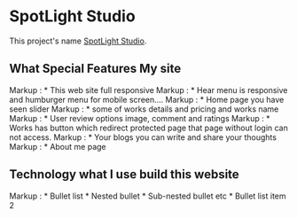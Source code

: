 # SpotLight Studio

This project's name [SpotLight Studio](https://github.com/facebook/create-react-app).

## What Special Features My site 

Markup : * This web site full responsive
Markup : * Hear menu is responsive and humburger menu for mobile screen....
Markup : * Home page you have seen slider
Markup : * some of works details and pricing and works name
Markup : * User review options image, comment and ratings
Markup : * Works has button which redirect protected page that page without login can not access.
Markup : * Your blogs you can write and share your thoughts
Markup : * About me page

## Technology what I use build this website

 Markup : * Bullet list
              * Nested bullet
                  * Sub-nested bullet etc
          * Bullet list item 2
